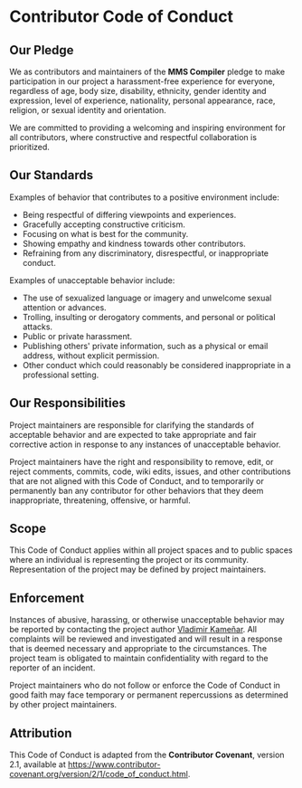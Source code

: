 # Contributor Code of Conduct

## Our Pledge

We as contributors and maintainers of the **MMS Compiler** pledge to make participation in our project a harassment-free experience for everyone, regardless of age, body size, disability, ethnicity, gender identity and expression, level of experience, nationality, personal appearance, race, religion, or sexual identity and orientation.  

We are committed to providing a welcoming and inspiring environment for all contributors, where constructive and respectful collaboration is prioritized.  

## Our Standards

Examples of behavior that contributes to a positive environment include:  

- Being respectful of differing viewpoints and experiences.
- Gracefully accepting constructive criticism.
- Focusing on what is best for the community.
- Showing empathy and kindness towards other contributors.
- Refraining from any discriminatory, disrespectful, or inappropriate conduct.

Examples of unacceptable behavior include:  

- The use of sexualized language or imagery and unwelcome sexual attention or advances.
- Trolling, insulting or derogatory comments, and personal or political attacks.
- Public or private harassment.
- Publishing others' private information, such as a physical or email address, without explicit permission.
- Other conduct which could reasonably be considered inappropriate in a professional setting.

## Our Responsibilities

Project maintainers are responsible for clarifying the standards of acceptable behavior and are expected to take appropriate and fair corrective action in response to any instances of unacceptable behavior.  

Project maintainers have the right and responsibility to remove, edit, or reject comments, commits, code, wiki edits, issues, and other contributions that are not aligned with this Code of Conduct, and to temporarily or permanently ban any contributor for other behaviors that they deem inappropriate, threatening, offensive, or harmful.  

## Scope

This Code of Conduct applies within all project spaces and to public spaces where an individual is representing the project or its community. Representation of the project may be defined by project maintainers.  

## Enforcement

Instances of abusive, harassing, or otherwise unacceptable behavior may be reported by contacting the project author [Vladimir Kameñar](https://www.linkedin.com/in/vladimir-kamenar/). All complaints will be reviewed and investigated and will result in a response that is deemed necessary and appropriate to the circumstances. The project team is obligated to maintain confidentiality with regard to the reporter of an incident.  

Project maintainers who do not follow or enforce the Code of Conduct in good faith may face temporary or permanent repercussions as determined by other project maintainers.  

## Attribution

This Code of Conduct is adapted from the **Contributor Covenant**, version 2.1, available at https://www.contributor-covenant.org/version/2/1/code_of_conduct.html.
